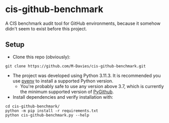 # cis-github-benchmark

A CIS benchmark audit tool for GitHub environments, because it somehow didn't seem to exist before this project.

## Setup

- Clone this repo (obviously):
```
git clone https://github.com/M-Davies/cis-github-benchmark.git
```
- The project was developed using Python 3.11.3. It is recommended you use [pyenv](https://github.com/pyenv/pyenv) to install a supported Python version.
  - You're probably safe to use any version above 3.7, which is currently the minimum supported version of [PyGithub](https://github.com/PyGithub/PyGithub).
- Install dependencies and verify installation with:
```shell
cd cis-github-benchmark/
python -m pip install -r requirements.txt
python cis-github-benchmark.py --help
```

